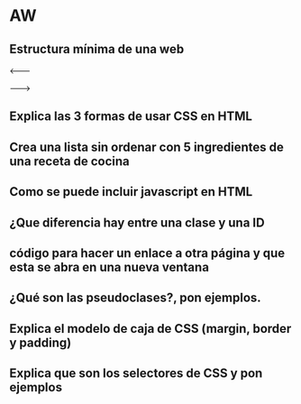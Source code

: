 # AW
## Estructura mínima de una web
 <--- <html>
<head>
	<title></title>
</head>
<body>
</body>
</html> --->

## Explica las 3 formas de usar CSS en HTML
## Crea una lista sin ordenar con 5 ingredientes de una receta de cocina
## Como se puede incluir javascript en HTML
## ¿Que diferencia hay entre una clase y una ID
## código para hacer un enlace a otra página y que esta se abra en una nueva ventana
## ¿Qué son las pseudoclases?, pon ejemplos.
## Explica el modelo de caja de CSS (margin, border y padding)
## Explica que son los selectores de CSS y pon ejemplos

